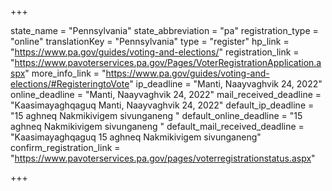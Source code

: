+++

state_name = "Pennsylvania"
state_abbreviation = "pa"
registration_type = "online"
translationKey = "Pennsylvania"
type = "register"
hp_link = "https://www.pa.gov/guides/voting-and-elections/"
registration_link = "https://www.pavoterservices.pa.gov/Pages/VoterRegistrationApplication.aspx"
more_info_link = "https://www.pa.gov/guides/voting-and-elections/#RegisteringtoVote"
ip_deadline = "Manti, Naayvaghvik 24, 2022"
online_deadline = "Manti, Naayvaghvik 24, 2022"
mail_received_deadline = "Kaasimayaghqaguq Manti, Naayvaghvik 24, 2022"
default_ip_deadline = "15 aghneq Nakmikivigem sivunganeng "
default_online_deadline = "15 aghneq Nakmikivigem sivunganeng "
default_mail_received_deadline = "Kaasimayaghqaguq 15 aghneq Nakmikivigem sivunganeng"
confirm_registration_link = "https://www.pavoterservices.pa.gov/pages/voterregistrationstatus.aspx"

+++